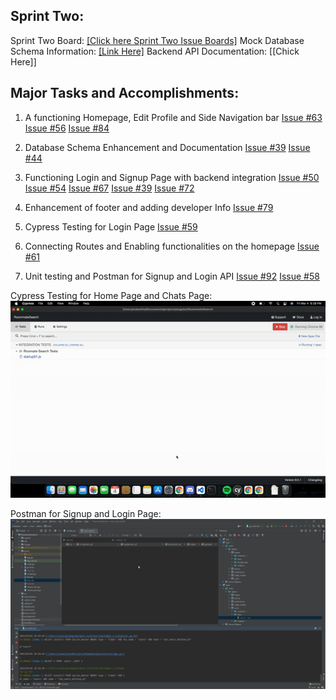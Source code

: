## Sprint Two:

Sprint Two Board: [[Click here Sprint Two Issue Boards]](https://github.com/users/ReechaKhanal/projects/11)
Mock Database Schema Information: [[Link Here]](https://github.com/ReechaKhanal/RoommateSearch/wiki/Database)
Backend API Documentation: [[Chick Here]]

## Major Tasks and Accomplishments:


  1. A functioning Homepage, Edit Profile and Side Navigation bar
        [Issue #63](https://github.com/ReechaKhanal/RoommateSearch/issues/63)
        [Issue #56](https://github.com/ReechaKhanal/RoommateSearch/issues/56)
        [Issue #84](https://github.com/ReechaKhanal/RoommateSearch/issues/84)
  
  2. Database Schema Enhancement and Documentation
        [Issue #39](https://github.com/ReechaKhanal/RoommateSearch/issues/39)
        [Issue #44](https://github.com/ReechaKhanal/RoommateSearch/issues/44)
  
  3. Functioning Login and Signup Page with backend integration
        [Issue #50](https://github.com/ReechaKhanal/RoommateSearch/issues/50)
        [Issue #54](https://github.com/ReechaKhanal/RoommateSearch/issues/54)
        [Issue #67](https://github.com/ReechaKhanal/RoommateSearch/issues/67)
        [Issue #39](https://github.com/ReechaKhanal/RoommateSearch/issues/39)
        [Issue #72](https://github.com/ReechaKhanal/RoommateSearch/issues/72)

  4. Enhancement of footer and adding developer Info
        [Issue #79](https://github.com/ReechaKhanal/RoommateSearch/issues/79)
        
  5. Cypress Testing for Login Page
        [Issue #59](https://github.com/ReechaKhanal/RoommateSearch/issues/59)
        
  6. Connecting Routes and Enabling functionalities on the homepage
        [Issue #61](https://github.com/ReechaKhanal/RoommateSearch/issues/61)
        
  7. Unit testing and Postman for Signup and Login API
        [Issue #92](https://github.com/ReechaKhanal/RoommateSearch/issues/92)
        [Issue #58](https://github.com/ReechaKhanal/RoommateSearch/issues/58)

  
  Cypress Testing for Home Page and Chats Page:
    ![](./Images/cypress.gif)
  
  Postman for Signup and Login Page:
    ![](./Images/Postman_SignUp_Login.gif)

